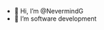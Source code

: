- 👋 Hi, I’m @NevermindG
- 👀 I’m software development

<!---
NevermindG/NevermindG is a ✨ special ✨ repository because its `README.md` (this file) appears on your GitHub profile.
You can click the Preview link to take a look at your changes.
--->
